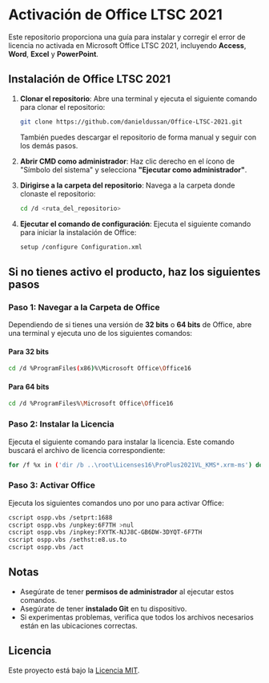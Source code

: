 # Activación de Office LTSC 2021

Este repositorio proporciona una guía para instalar y corregir el error de licencia no activada en Microsoft Office LTSC 2021, incluyendo **Access**, **Word**, **Excel** y **PowerPoint**.

## Instalación de Office LTSC 2021

1. **Clonar el repositorio**:
   Abre una terminal y ejecuta el siguiente comando para clonar el repositorio:
   ```bash
   git clone https://github.com/danieldussan/Office-LTSC-2021.git
   ```
   También puedes descargar el repositorio de forma manual y seguir con los demás pasos.

2. **Abrir CMD como administrador**:
   Haz clic derecho en el ícono de "Símbolo del sistema" y selecciona **"Ejecutar como administrador"**.

3. **Dirigirse a la carpeta del repositorio**:
   Navega a la carpeta donde clonaste el repositorio:
   ```bash
   cd /d <ruta_del_repositorio>
   ```

4. **Ejecutar el comando de configuración**:
   Ejecuta el siguiente comando para iniciar la instalación de Office:
   ```bash
   setup /configure Configuration.xml
   ```

## Si no tienes activo el producto, haz los siguientes pasos

### Paso 1: Navegar a la Carpeta de Office

Dependiendo de si tienes una versión de **32 bits** o **64 bits** de Office, abre una terminal y ejecuta uno de los siguientes comandos:

#### Para 32 bits
```bash
cd /d %ProgramFiles(x86)%\Microsoft Office\Office16
```

#### Para 64 bits
```bash
cd /d %ProgramFiles%\Microsoft Office\Office16
```

### Paso 2: Instalar la Licencia

Ejecuta el siguiente comando para instalar la licencia. Este comando buscará el archivo de licencia correspondiente:
```bash
for /f %x in ('dir /b ..\root\Licenses16\ProPlus2021VL_KMS*.xrm-ms') do cscript ospp.vbs /inslic:"..\root\Licenses16\%x"
```

### Paso 3: Activar Office

Ejecuta los siguientes comandos uno por uno para activar Office:
```bash
cscript ospp.vbs /setprt:1688
cscript ospp.vbs /unpkey:6F7TH >nul
cscript ospp.vbs /inpkey:FXYTK-NJJ8C-GB6DW-3DYQT-6F7TH
cscript ospp.vbs /sethst:e8.us.to
cscript ospp.vbs /act
```

## Notas

- Asegúrate de tener **permisos de administrador** al ejecutar estos comandos.
- Asegúrate de tener **instalado Git** en tu dispositivo.
- Si experimentas problemas, verifica que todos los archivos necesarios están en las ubicaciones correctas.

## Licencia

Este proyecto está bajo la [Licencia MIT](LICENSE).
